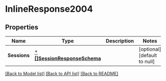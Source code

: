 # InlineResponse2004

## Properties
Name | Type | Description | Notes
------------ | ------------- | ------------- | -------------
**Sessions** | [***[]SessionResponseSchema**](array.md) |  | [optional] [default to null]

[[Back to Model list]](../README.md#documentation-for-models) [[Back to API list]](../README.md#documentation-for-api-endpoints) [[Back to README]](../README.md)

